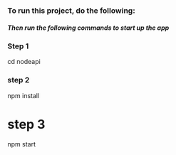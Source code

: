 




### To run this project, do the following:



##### Then run the following commands to start up the app

### Step 1

cd nodeapi

### step 2

npm install

# step 3

npm start
```
